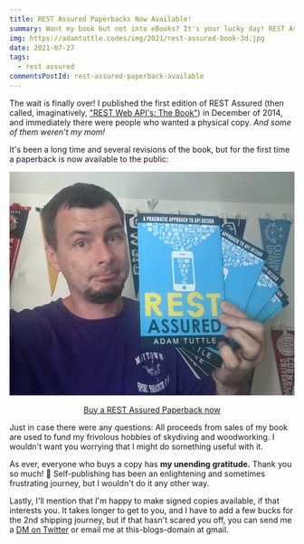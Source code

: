 ```yaml
---
title: REST Assured Paperbacks Now Available!
summary: Want my book but not into eBooks? It's your lucky day! REST Assured is now available in paperback!
img: https://adamtuttle.codes/img/2021/rest-assured-book-3d.jpg
date: 2021-07-27
tags:
  - rest assured
commentsPostId: rest-assured-paperback-available
---
```


The wait is finally over! I published the first edition of REST Assured (then called, imaginatively, ["REST Web API's: The Book"](https://adamtuttle.codes/blog/2014/rest-web-apis-the-book/)) in December of 2014, and immediately there were people who wanted a physical copy. _And some of them weren't my mom!_

It's been a long time and several revisions of the book, but for the first time a paperback is now available to the public:

![Adam Tuttle holding several paperback copies of his book, REST Assured](/img/2021/rest-assured-paperbacks.jpg)

<p style="text-align: center"><a class="btn" href="https://www.lulu.com/en/us/shop/adam-tuttle/rest-assured/paperback/product-en5e7n.html">Buy a REST Assured Paperback now</a></p>

Just in case there were any questions: All proceeds from sales of my book are used to fund my frivolous hobbies of skydiving and woodworking. I wouldn't want you worrying that I might do something useful with it.

As ever, everyone who buys a copy has **my unending gratitude.** Thank you so much! 🥰 Self-publishing has been an enlightening and sometimes frustrating journey, but I wouldn't do it any other way.

Lastly, I'll mention that I'm happy to make signed copies available, if that interests you. It takes longer to get to you, and I have to add a few bucks for the 2nd shipping journey, but if that hasn't scared you off, you can send me a [DM on Twitter](https://twitter.com/adamtuttle) or email me at this-blogs-domain at gmail.
